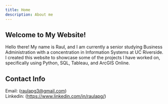 ```yaml
---
title: Home
description: About me
---
```

## Welcome to My Website!

Hello there! My name is Raul, and I am currently a senior studying Business Administration with a concentration in Information Systems at UC Riverside. I created this website to showcase some of the projects I have worked on, specifically using Python, SQL, Tableau, and ArcGIS Online.

## Contact Info
Email: (raulapg3@gmail.com) \
Linkedin: (https://www.linkedin.com/in/raulapg/)
